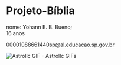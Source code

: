 # Projeto-Bíblia
nome: Yohann E. B. Bueno;  
16 anos

00001088661440sp@al.educacao.sp.gov.br                  

<img src="https://media1.tenor.com/m/LJAzSc4UDxcAAAAC/astrollc.gif" alt="Astrollc GIF - Astrollc GIFs"/>
